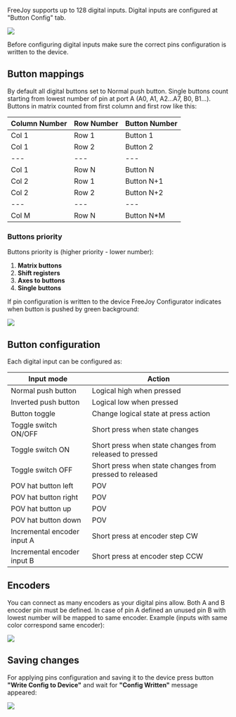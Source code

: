 FreeJoy supports up to 128 digital inputs. Digital inputs are configured at "Button Config" tab.

<img src="https://a.radikal.ru/a42/1911/6c/76b195613953.png">

Before configuring digital inputs make sure the correct pins configuration is written to the device.

## Button mappings

By default all digital buttons set to Normal push button. 
Single buttons count starting from lowest number of pin at port A (A0, A1, A2...A7, B0, B1...). 
Buttons in matrix counted from first column and first row like this:

| Column Number | Row Number | Button Number |
| --- | --- | --- |
| Col 1 | Row 1 | Button 1 |
| Col 1 | Row 2 | Button 2 |
| --- | --- | --- |
| Col 1 | Row N | Button N |
| Col 2 | Row 1 | Button N+1 |
| Col 2 | Row 2 | Button N+2 |
| --- | --- | --- |
| Col M | Row N | Button N*M |

### Buttons priority

Buttons priority is (higher priority - lower number):

1. **Matrix buttons**
2. **Shift registers**
3. **Axes to buttons**
4. **Single buttons**

If pin configuration is written to the device FreeJoy Configurator indicates when button is pushed by green background:

<img src="https://c.radikal.ru/c12/1911/0c/902081569054.png">

## Button configuration

Each digital input can be configured as:

| Input mode | Action |
|------------|--------|
| Normal push button | Logical high when pressed |
| Inverted push button | Logical low when pressed |
| Button toggle | Change logical state at press action |
| Toggle switch ON/OFF | Short press when state changes |
| Toggle switch ON | Short press when state changes from released to pressed |
| Toggle switch OFF | Short press when state changes from pressed to released |
| POV hat button left | POV |
| POV hat button right | POV |
| POV hat button up | POV |
| POV hat button down | POV |
| Incremental encoder input A | Short press at encoder step CW |
| Incremental encoder input B | Short press at encoder step CCW |

## Encoders

You can connect as many encoders as your digital pins allow. Both A and B encoder pin must be defined. In case of pin A defined an unused pin B with lowest number will be mapped to same encoder. Example (inputs with same color correspond same encoder):

<img src="https://a.radikal.ru/a20/1911/44/c7ad81d64a4e.png">

## Saving changes

For applying pins configuration and saving it to the device press button **"Write Config to Device"** and wait for **"Config Written"** message appeared:

<img src="https://d.radikal.ru/d33/2001/03/d9b2a553a823.png"/>